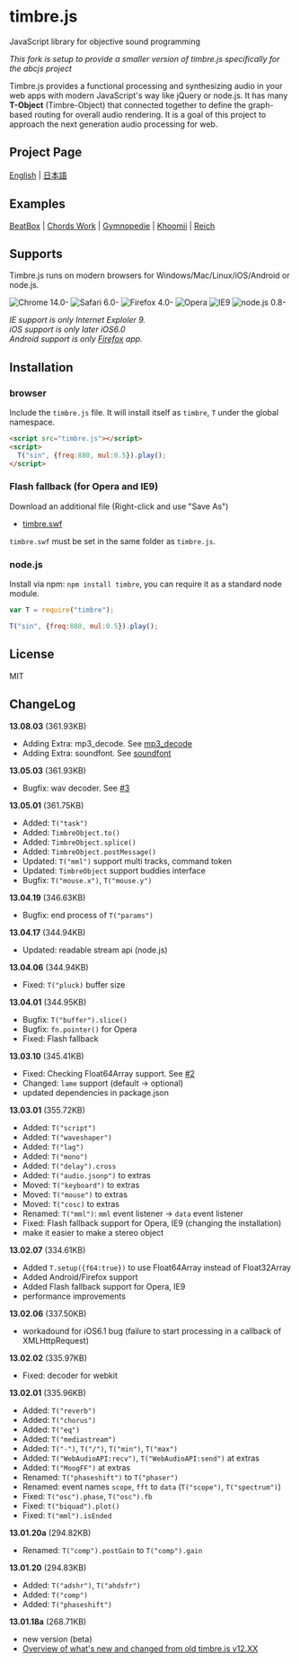 timbre.js
=========
JavaScript library for objective sound programming

*This fork is setup to provide a smaller version of timbre.js specifically for the abcjs project*

Timbre.js provides a functional processing and synthesizing audio in your web apps with modern JavaScript's way like jQuery or node.js. It has many **T-Object** (Timbre-Object) that connected together to define the graph-based routing for overall audio rendering. It is a goal of this project to approach the next generation audio processing for web. 

## Project Page ##
[English](http://mohayonao.github.com/timbre.js/) | [日本語](http://mohayonao.github.com/timbre.js/ja/)

## Examples ##
[BeatBox](http://mohayonao.github.com/timbre.js/beatbox.html) | [Chords Work](http://mohayonao.github.com/timbre.js/chord.html) | [Gymnopedie](http://mohayonao.github.com/timbre.js/satie.html) | [Khoomii](http://mohayonao.github.com/timbre.js/koomii.html) | [Reich](http://mohayonao.github.com/timbre.js/reich.html)

## Supports ##
Timbre.js runs on modern browsers for Windows/Mac/Linux/iOS/Android or node.js.

![Chrome 14.0-](http://mohayonao.github.com/timbre.js/misc/img/chrome.png)
![Safari 6.0-](http://mohayonao.github.com/timbre.js/misc/img/safari.png)
![Firefox 4.0-](http://mohayonao.github.com/timbre.js/misc/img/firefox.png)
![Opera](http://mohayonao.github.com/timbre.js/misc/img/opera.png)
![IE9](http://mohayonao.github.com/timbre.js/misc/img/ie.png)
![node.js 0.8-](http://mohayonao.github.com/timbre.js/misc/img/nodejs.png)

*IE support is only Internet Exploler 9.*  
*iOS support is only later iOS6.0*  
*Android support is only [Firefox](https://play.google.com/store/apps/details?id=org.mozilla.firefox) app.*

## Installation ##
### browser
Include the `timbre.js` file. It will install itself as `timbre`, `T` under the global namespace.

```html
<script src="timbre.js"></script>
<script>
  T("sin", {freq:880, mul:0.5}).play();
</script>
```

### Flash fallback (for Opera and IE9)
Download an additional file (Right-click and use "Save As")

- [timbre.swf](/timbre.js/timbre.swf)

`timbre.swf` must be set in the same folder as `timbre.js`.

### node.js
Install via npm: `npm install timbre`, you can require it as a standard node module.

```js
var T = require("timbre");

T("sin", {freq:880, mul:0.5}).play();
```

## License ##

MIT

## ChangeLog ##
**13.08.03** (361.93KB)
* Adding Extra: mp3_decode. See [mp3_decode](http://mohayonao.github.io/timbre.js/mp3_decode.html)
* Adding Extra: soundfont. See [soundfont](http://mohayonao.github.io/timbre.js/soundfont.html)

**13.05.03** (361.93KB)
* Bugfix: wav decoder. See [#3](https://github.com/mohayonao/timbre.js/issues/3)

**13.05.01** (361.75KB)
* Added: `T("task")`
* Added: `TimbreObject.to()`
* Added: `TimbreObject.splice()`
* Added: `TimbreObject.postMessage()`
* Updated: `T("mml")` support multi tracks, command token
* Updated: `TimbreObject` support buddies interface
* Bugfix: `T("mouse.x")`, `T("mouse.y")`

**13.04.19** (346.63KB)
* Bugfix: end process of `T("params")`

**13.04.17** (344.94KB)
* Updated: readable stream api (node.js)

**13.04.06** (344.94KB)
* Fixed: `T("pluck)` buffer size

**13.04.01** (344.95KB)
* Bugfix: `T("buffer").slice()`
* Bugfix: `fn.pointer()` for Opera
* Fixed: Flash fallback

**13.03.10** (345.41KB)
* Fixed: Checking Float64Array support. See [#2](https://github.com/mohayonao/timbre.js/pull/2)
* Changed: `lame` support (default -> optional)
* updated dependencies in package.json

**13.03.01** (355.72KB)
* Added: `T("script")`
* Added: `T("waveshaper")`
* Added: `T("lag")`
* Added: `T("mono")`
* Added: `T("delay").cross`
* Added: `T("audio.jsonp")` to extras
* Moved: `T("keyboard")` to extras
* Moved: `T("mouse")` to extras
* Moved: `T("cosc)` to extras
* Renamed: `T("mml")`: `mml` event listener -> `data` event listener
* Fixed: Flash fallback support for Opera, IE9 (changing the installation)
* make it easier to make a stereo object

**13.02.07** (334.61KB)
* Added `T.setup({f64:true})` to use Float64Array instead of Float32Array
* Added Android/Firefox support
* Added Flash fallback support for Opera, IE9
* performance improvements

**13.02.06** (337.50KB)
* workadound for iOS6.1 bug (failure to start processing in a callback of XMLHttpRequest)

**13.02.02** (335.97KB)
* Fixed: decoder for webkit

**13.02.01** (335.96KB)
* Added: `T("reverb")`
* Added: `T("chorus")`
* Added: `T("eq")`
* Added: `T("mediastream")`
* Added: `T("-")`, `T("/")`, `T("min")`, `T("max")`
* Added: `T("WebAudioAPI:recv")`, `T("WebAudioAPI:send")` at extras
* Added: `T("MoogFF")` at extras
* Renamed: `T("phaseshift")` to `T("phaser")`
* Renamed: event names `scope`, `fft` to `data` (`T("scope")`, `T("spectrum")`)
* Fixed: `T("osc").phase`, `T("osc").fb`
* Fixed: `T("biquad").plot()`
* Fixed: `T("mml").isEnded`

**13.01.20a** (294.82KB)
* Renamed: `T("comp").postGain` to `T("comp").gain`

**13.01.20** (294.83KB)
* Added: `T("adshr")`, `T("ahdsfr")`
* Added: `T("comp")`
* Added: `T("phaseshift")`

**13.01.18a** (268.71KB)
* new version (beta)
* [Overview of what's new and changed from old timbre.js v12.XX](https://github.com/mohayonao/timbre.js/wiki/Overview-of-what's-new-and-changed-from-old-timbre.js-v12.XX)
